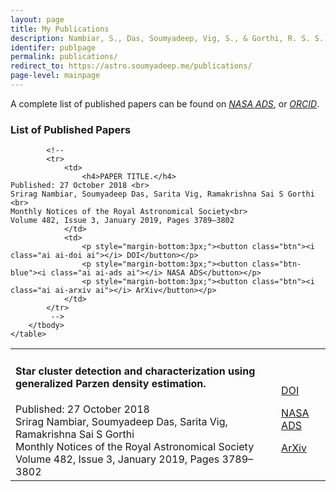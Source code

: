 ```yaml
---
layout: page
title: My Publications
description: Nambiar, S., Das, Soumyadeep, Vig, S., & Gorthi, R. S. S. (2019). Star cluster detection and characterization using generalized Parzen density estimation. MNRAS.
identifer: publpage
permalink: publications/
redirect_to: https://astro.soumyadeep.me/publications/
page-level: mainpage
---
```


A complete list of published papers can be found on
<a  href="{{ 'https://ui.adsabs.harvard.edu/search/p_=0&q=orcid%3A0000-0002-3493-6638&sort=date%20desc%2C%20bibcode%20desc' | absolute_url }}" target="_blank" rel="noopener noreferrer" ><i class="ai ai-ads">NASA ADS</i></a>, or <a href="{{ 'https://orcid.org/0000-0002-3493-6638' | absolute_url }}" target="_blank" rel="noopener noreferrer"><i class="ai ai-orcid">ORCID</i></a>.

<h3>List of Published Papers</h3>
<div class="table-wrapper">
    <table>
        <tbody>
            <tr>
                <td>
                    <h4>Star cluster detection and characterization using generalized Parzen density estimation.</h4>
    Published: 27 October 2018 <br>
    Srirag Nambiar, Soumyadeep Das, Sarita Vig, Ramakrishna Sai S Gorthi <br>
    Monthly Notices of the Royal Astronomical Society<br>
    Volume 482, Issue 3, January 2019, Pages 3789–3802
                </td>
                <td>
                    <p style="margin-bottom:0px;"><a href="{{ 'https://doi.org/10.1093/mnras/sty2851' | absolute_url }}" target="_blank" rel="noopener noreferrer" class="button fit">DOI</a></p>
                    <p style="margin-bottom:0px;"><a href="{{ 'https://ui.adsabs.harvard.edu/abs/2019MNRAS.482.3789N/abstract'  | absolute_url }}" target="_blank"  rel="noopener noreferrer" class="button fit">NASA ADS</a></p>
                    <p style="margin-bottom:0px;"><a href="{{ 'https://arxiv.org/abs/1810.11879'  | absolute_url }}" target="_blank" rel="noopener noreferrer"  class="button fit">ArXiv</a></p>
                </td>
            </tr>

            <!-- 
            <tr>
                <td>
                    <h4>PAPER TITLE.</h4>
    Published: 27 October 2018 <br>
    Srirag Nambiar, Soumyadeep Das, Sarita Vig, Ramakrishna Sai S Gorthi <br>
    Monthly Notices of the Royal Astronomical Society<br>
    Volume 482, Issue 3, January 2019, Pages 3789–3802
                </td>
                <td>
                    <p style="margin-bottom:3px;"><button class="btn"><i class="ai ai-doi ai"></i> DOI</button></p>
                    <p style="margin-bottom:3px;"><button class="btn-blue"><i class="ai ai-ads ai"></i> NASA ADS</button></p>
                    <p style="margin-bottom:3px;"><button class="btn"><i class="ai ai-arxiv ai"></i> ArXiv</button></p>
                </td>
            </tr>
             -->
        </tbody>
    </table>
</div>
